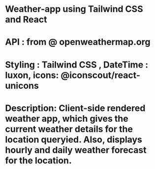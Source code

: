 # Weather-app using Tailwind CSS and React

# API : from @ openweathermap.org

# Styling : Tailwind CSS , DateTime : luxon, icons: @iconscout/react-unicons

# Description: Client-side rendered weather app, which gives the current weather details for the location queryied. Also, displays hourly and daily weather forecast for the location. 
